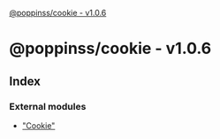 [@poppinss/cookie - v1.0.6](README.md)

# @poppinss/cookie - v1.0.6

## Index

### External modules

* ["Cookie"](modules/_cookie_.md)
